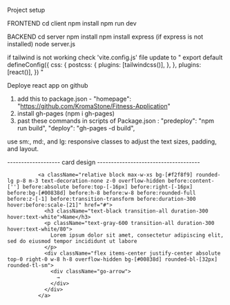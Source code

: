 Project setup

FRONTEND
cd client
npm install
npm run dev

BACKEND
cd server
npm install
npm install express (if express is not installed)
node server.js

if tailwind is not working check 'vite.config.js' file update to
" export default defineConfig({
css: {
postcss: {
plugins: [tailwindcss()],
},
},
plugins: [react()],
}) "


Deploye react app on github

1. add this to package.json - "homepage": "https://github.com/KromaStone/Fitness-Application"
2. install gh-pages (npm i gh-pages)
3. past these commands in scripts of Package.json :
    "predeploy": "npm run build",
    "deploy": "gh-pages -d build",

use sm:, md:, and lg: responsive classes to adjust the text sizes, padding, and layout.


------------------- card design -------------------------------------


              <a className="relative block max-w-xs bg-[#f2f8f9] rounded-lg p-8 m-3 text-decoration-none z-0 overflow-hidden before:content-[''] before:absolute before:top-[-16px] before:right-[-16px] before:bg-[#00838d] before:h-8 before:w-8 before:rounded-full before:z-[-1] before:transition-transform before:duration-300 hover:before:scale-[21]" href="#">
                <h3 className="text-black transition-all duration-300 hover:text-white">Name</h3>
                <p className="text-gray-600 transition-all duration-300 hover:text-white/80">
                  Lorem ipsum dolor sit amet, consectetur adipiscing elit, sed do eiusmod tempor incididunt ut labore
                </p>
                <div className="flex items-center justify-center absolute top-0 right-0 w-8 h-8 overflow-hidden bg-[#00838d] rounded-bl-[32px] rounded-tl-sm">
                  <div className="go-arrow">
                    →
                  </div>
                </div>
              </a>
